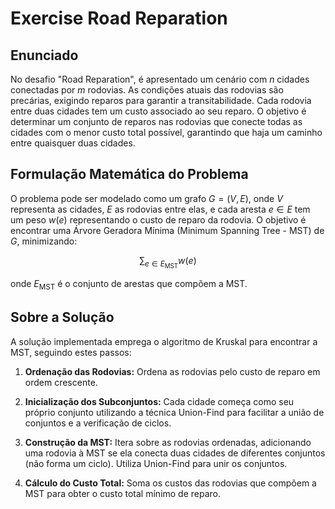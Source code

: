 # Exercise Road Reparation

## Enunciado

No desafio "Road Reparation", é apresentado um cenário com $n$ cidades conectadas por $m$ rodovias. As condições atuais das rodovias são precárias, exigindo reparos para garantir a transitabilidade. Cada rodovia entre duas cidades tem um custo associado ao seu reparo. O objetivo é determinar um conjunto de reparos nas rodovias que conecte todas as cidades com o menor custo total possível, garantindo que haja um caminho entre quaisquer duas cidades.

## Formulação Matemática do Problema

O problema pode ser modelado como um grafo $G = (V, E)$, onde $V$ representa as cidades, $E$ as rodovias entre elas, e cada aresta $e \in E$ tem um peso $w(e)$ representando o custo de reparo da rodovia. O objetivo é encontrar uma Árvore Geradora Mínima (Minimum Spanning Tree - MST) de $G$, minimizando:

$$
\sum_{e \in E_{\text{MST}}} w(e)
$$

onde $E_{\text{MST}}$ é o conjunto de arestas que compõem a MST.

## Sobre a Solução

A solução implementada emprega o algoritmo de Kruskal para encontrar a MST, seguindo estes passos:

1. **Ordenação das Rodovias:** Ordena as rodovias pelo custo de reparo em ordem crescente.

2. **Inicialização dos Subconjuntos:** Cada cidade começa como seu próprio conjunto utilizando a técnica Union-Find para facilitar a união de conjuntos e a verificação de ciclos.

3. **Construção da MST:** Itera sobre as rodovias ordenadas, adicionando uma rodovia à MST se ela conecta duas cidades de diferentes conjuntos (não forma um ciclo). Utiliza Union-Find para unir os conjuntos.

4. **Cálculo do Custo Total:** Soma os custos das rodovias que compõem a MST para obter o custo total mínimo de reparo.
